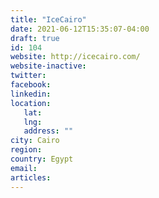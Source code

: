 ```yaml
---
title: "IceCairo"
date: 2021-06-12T15:35:07-04:00
draft: true
id: 104
website: http://icecairo.com/
website-inactive: 
twitter: 
facebook: 
linkedin: 
location: 
   lat: 
   lng: 
   address: ""
city: Cairo
region: 
country: Egypt
email: 
articles:
---
```


